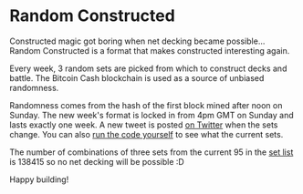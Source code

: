 # Random Constructed

Constructed magic got boring when net decking became possible... Random Constructed is a format that makes constructed interesting again.

Every week, 3 random sets are picked from which to construct decks and battle. The Bitcoin Cash blockchain is used as a source of unbiased randomness.

Randomness comes from the hash of the first block mined after noon on Sunday. The new week's format is locked in from 4pm GMT on Sunday and lasts exactly one week. A new tweet is posted [on Twitter](https://twitter.com/RandomConst) when the sets change. You can also [run the code yourself](https://repl.it/@randomconst/randomconstructed) to see what the current sets.

The number of combinations of three sets from the current 95 in the [set list](https://github.com/randomconstructed/randomconstructed/blob/master/sets.csv) is 138415 so no net decking will be possible :D

Happy building!


